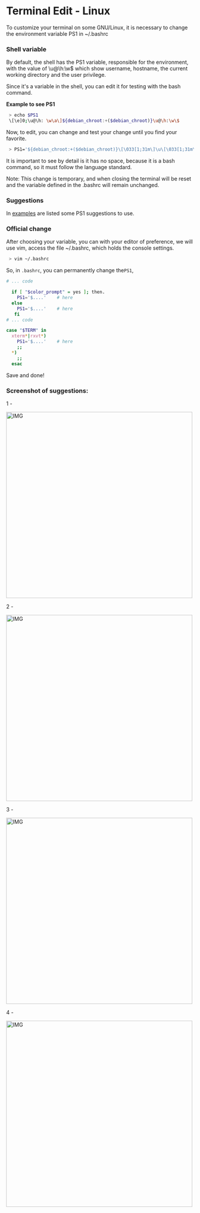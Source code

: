 # Terminal Edit - Linux

To customize your terminal on some GNU/Linux, it is necessary to change the environment variable PS1 in ~/.bashrc

### Shell variable
By default, the shell has the PS1 variable, responsible for the environment, with the value of \u@\h:\w\$
which show username, hostname, the current working directory and the user privilege.

Since it's a variable in the shell, you can edit it for testing with the bash command.

**Example to see PS1**
``` bash
 > echo $PS1
 \[\e]0;\u@\h: \w\a\]${debian_chroot:+($debian_chroot)}\u@\h:\w\$

```

Now, to edit, you can change and test your change until you find your favorite.

``` bash
 > PS1='${debian_chroot:+($debian_chroot)}\[\033[1;31m\]\u\[\033[1;31m\]:\[\033[01;36m\]\w\[\033[00m\] '
```

It is important to see by detail is it has no space, because it is a bash
command, so it must follow the language standard.

Note: This change is temporary, and when closing the terminal will be reset
      and the variable defined in the .bashrc will remain unchanged.

### Suggestions

In [examples](https://github.com/gth1ago/terminal_edit/blob/main/PS1_options) are listed some PS1 suggestions to use.

### Official change
After choosing your variable, you can with your editor of preference, we will 
use vim, access the file ~/.bashrc, which holds the console settings.

``` bash
 > vim ~/.bashrc
```

So, in `.bashrc`, you can permanently change the`PS1`, 

``` bash
# ... code

  if [ "$color_prompt" = yes ]; then.
    PS1='$....'    # here
  else
    PS1='$....'    # here
   fi
# ... code

case "$TERM" in
  xterm*|rxvt*)
    PS1='$....'    # here 
    ;;
  *)
    ;;
  esac
```
Save and done!


### Screenshot of suggestions:

<p>
<p> 1 - </p>
  <img alt="IMG" src="https://user-images.githubusercontent.com/52335972/108921457-23168000-7615-11eb-9a81-5d4a0cf60b76.png" width="500"/>

<p> 2 - </p>
  <img alt="IMG" src="https://user-images.githubusercontent.com/52335972/108921427-17c35480-7615-11eb-9131-c56cb17b1e75.png" width="500"/>

<p> 3 - </p>
  <img alt="IMG" src="images/result3.png" width="500"/>
<p> 4 - </p>
  <img alt="IMG" src="https://user-images.githubusercontent.com/52335972/126433119-da450b08-2938-4517-8b33-2ecd6454f305.png" width="500"/>
</p>
